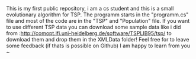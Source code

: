 This is my first public repository, i am a cs student and this is a small evolutionary algorithm for TSP.
The programm starts in the "programm.cs" file and most of the code are in the "TSP" and "Population" file. 
If you want to use different TSP data you can download some sample data like i did from :http://comopt.ifi.uni-heidelberg.de/software/TSPLIB95/tsp/ to download them and drop them in the XMLData folder!
Feel free for to leave some feedback (if thats is possible on Github) I am happy to learn from you ~
